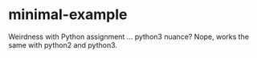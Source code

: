 # minimal-example
Weirdness with Python assignment ... python3 nuance? Nope, works the same with python2 and python3.


